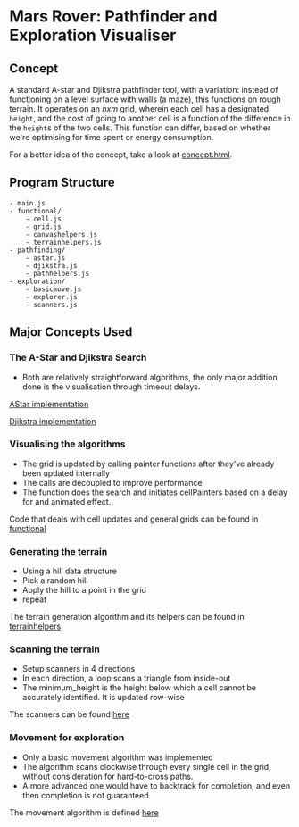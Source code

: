 # Mars Rover: Pathfinder and Exploration Visualiser

## Concept

A standard A-star and Djikstra pathfinder tool, with a variation: instead of
functioning on a level surface with walls (a maze), this functions on 
rough terrain. It operates on an $n x m$ grid, wherein each cell has a 
designated `height`, and the cost of going to another cell is a function 
of the difference in the `height`s of the two cells. This function can differ,
based on whether we're optimising for time spent or energy consumption.

For a better idea of the concept, take a look at 
[concept.html](./_includes/concept.html).

## Program Structure

```
- main.js
- functional/
    - cell.js
    - grid.js
    - canvashelpers.js
    - terrainhelpers.js
- pathfinding/
    - astar.js
    - djikstra.js
    - pathhelpers.js
- exploration/
    - basicmove.js
    - explorer.js
    - scanners.js
```

## Major Concepts Used

### The A-Star and Djikstra Search

- Both are relatively straightforward algorithms, the only major addition
  done is the visualisation through timeout delays.

[AStar implementation](./assets/javascript/pathfinding/astar.js)

[Djikstra implementation](./assets/javascript/pathfinding/djikstra.js)

### Visualising the algorithms

- The grid is updated by calling painter functions after they've already been 
  updated internally
- The calls are decoupled to improve performance
- The function does the search and initiates cellPainters based on a delay for
  and animated effect.

Code that deals with cell updates and general grids can be found in 
[functional](.assets/javascript/functional/)

### Generating the terrain

- Using a hill data structure
- Pick a random hill
- Apply the hill to a point in the grid
- repeat

The terrain generation algorithm and its helpers can be found in 
[terrainhelpers](.assets/javascript/functional/terrainhelpers.js)

### Scanning the terrain

- Setup scanners in 4 directions
- In each direction, a loop scans a triangle from inside-out
- The minimum_height is the height below which a cell cannot be accurately 
  identified. It is updated row-wise

The scanners can be found [here](./assets/javascript/exploration/scanners.js)

### Movement for exploration

- Only a basic movement algorithm was implemented
- The algorithm scans clockwise through every single cell in the grid, without 
  consideration for hard-to-cross paths.
- A more advanced one would have to backtrack for completion, and even then
  completion is not guaranteed

The movement algorithm is defined [here](./assets/javascript/exploration/basicmove.js)
